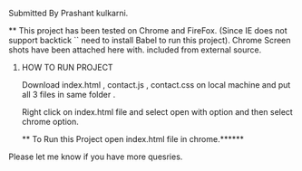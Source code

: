 Submitted By Prashant kulkarni.


** This project has been tested on Chrome and FireFox. (Since IE does not support backtick `` need to install Babel
 to run this project). Chrome Screen shots have been attached here with.
 included from external source.


1. HOW TO RUN PROJECT

     Download index.html , contact.js , contact.css on local machine and put all 3 files in same folder .
     
     Right click on index.html file and select open with option and then select chrome option.
     
    ** To Run this Project open index.html file in chrome.******
    
Please let me know if you have more quesries.

